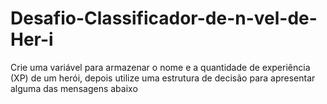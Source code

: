 # Desafio-Classificador-de-n-vel-de-Her-i
Crie uma variável para armazenar o nome e a quantidade de experiência (XP) de um herói, depois utilize uma estrutura de decisão para apresentar alguma das mensagens abaixo
